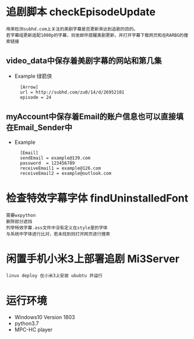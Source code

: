 # **追剧脚本 checkEpisodeUpdate**

    用来检测subhd.com上关注的美剧字幕是否更新来达到追剧的目的。
    若字幕组更新适配1080p的字幕，则发邮件提醒美剧更新，并打开字幕下载网页和在RARBG的搜索链接

##  **video_data中保存着美剧字幕的网站和第几集**

- Example 绿箭侠
  
        [Arrow]
        url = http://subhd.com/zu0/14/d/26952101
        episode = 24

## **myAccount中保存着Email的账户信息也可以直接填在Email_Sender中**
   
- Example  

        [Email]
        sendEmail = example@139.com  
        password  = 123456789
        receiveEmail1 = example@126.com
        receiveEmail2 = example@outlook.com

# **检查特效字幕字体 findUninstalledFont**
    需要wxpython
    删除部分遮挡
    列举特效字幕.ass文件中没有定义在style里的字体
    与系统中字体进行比对，若未找到则打开网页进行搜索

# **闲置手机小米3上部署追剧 Mi3Server**
    linux deploy 在小米3上安装 ububtu 并运行
    
# **运行环境**

- Windows10 Version 1803
- python3.7
- MPC-HC player